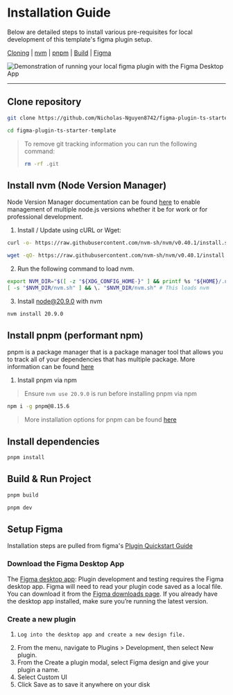 # Installation Guide

Below are detailed steps to install various pre-requisites for local development of this template's figma plugin setup.

[Cloning](#clone-repository) | [nvm](#install-nvm-(node-version-manager)) | [pnpm](#install-pnpm-(performant-npm)) | [Build](#build-&-run-project) | [Figma](#setup-figma)

![Demonstration of running your local figma plugin with the Figma Desktop App](./assets/figma-installation.gif)

____

## Clone repository

```bash
git clone https://github.com/Nicholas-Nguyen8742/figma-plugin-ts-starter-template.git

```

```bash
cd figma-plugin-ts-starter-template
```

> To remove git tracking information you can run the following command:
> ```bash
> rm -rf .git
> ```

## Install nvm (Node Version Manager)

Node Version Manager documentation can be found [here](https://github.com/nvm-sh/nvm) to enable management of multiple node.js versions whether it be for work or for professional development.

1. Install / Update using cURL or Wget:

```bash
curl -o- https://raw.githubusercontent.com/nvm-sh/nvm/v0.40.1/install.sh | bash
```

```bash
wget -qO- https://raw.githubusercontent.com/nvm-sh/nvm/v0.40.1/install.sh | bash
```

2. Run the following command to load nvm.

```bash
export NVM_DIR="$([ -z "${XDG_CONFIG_HOME-}" ] && printf %s "${HOME}/.nvm" || printf %s "${XDG_CONFIG_HOME}/nvm")"
[ -s "$NVM_DIR/nvm.sh" ] && \. "$NVM_DIR/nvm.sh" # This loads nvm
```

3. Install node@20.9.0 with nvm

```bash
nvm install 20.9.0
```

## Install pnpm (performant npm)

pnpm is a package manager that is a package manager tool that allows you to track all of your dependencies that has multiple package. More information can be found [here](https://pnpm.io/)

1. Install pnpm via npm

> Ensure `nvm use 20.9.0` is run before installing pnpm via npm

```bash
npm i -g pnpm@8.15.6
```

> More installation options for pnpm can be found [here](https://pnpm.io/installation#using-a-standalone-script)

## Install dependencies

```bash
pnpm install
```

## Build & Run Project
```bash
pnpm build

pnpm dev
```

## Setup Figma

Installation steps are pulled from figma's [Plugin Quickstart Guide](https://www.figma.com/plugin-docs/plugin-quickstart-guide/)

### Download the Figma Desktop App

The [Figma desktop app](https://www.figma.com/downloads/): Plugin development and testing requires the Figma desktop app. Figma will need to read your plugin code saved as a local file. You can download it from the [Figma downloads page](https://www.figma.com/downloads/). If you already have the desktop app installed, make sure you’re running the latest version.

### Create a new plugin

1.     Log into the desktop app and create a new design file.
1. From the menu, navigate to Plugins > Development, then select New plugin.
1. From the Create a plugin modal, select Figma design and give your plugin a name.
1. Select Custom UI
1. Click Save as to save it anywhere on your disk

